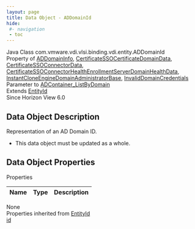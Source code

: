 ```yaml
---
layout: page
title: Data Object - ADDomainId
hide:
 #- navigation
 - toc
---
```


  
  
  



Java Class
    com.vmware.vdi.vlsi.binding.vdi.entity.ADDomainId  
Property of
     [ADDomainInfo](vdi.utils.ADDomain.ADDomainInfo.md#field_detail), [CertificateSSOCertificateDomainData](vdi.infrastructure.CertificateSSOEnrollmentServer.DomainData.md#field_detail), [CertificateSSOConnectorData](vdi.infrastructure.CertificateSSOConnector.CertificateSSOConnectorData.md#field_detail), [CertificateSSOConnectorHealthEnrollmentServerDomainHealthData](vdi.health.CertificateSSOConnectorHealth.DomainHealthData.md#field_detail), [InstantCloneEngineDomainAdministratorBase](vdi.utils.InstantCloneEngineDomainAdministrator.DomainAdministratorBase.md#field_detail), [InvalidDomainCredentials](vdi.fault.InvalidDomainCredentials.md#field_detail)  
Parameter to
     [ADContainer_ListByDomain](vdi.utils.ADContainer.md#listByDomain)  
Extends
     [EntityId](vdi.EntityId.md)  
Since 
    Horizon View 6.0

## Data Object Description 

Representation of an AD Domain ID. 

  * This data object must be updated as a whole.



## Data Object Properties

Properties

Name |  Type |  Description   
---|---|---  
None  
Properties inherited from [EntityId](vdi.EntityId.md)  
[id](vdi.EntityId.md#id)  
  
  

  
  

